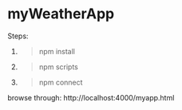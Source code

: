 # myWeatherApp

Steps:

1. >npm install

2. >npm scripts

3. >npm connect

browse through: http://localhost:4000/myapp.html
